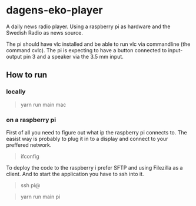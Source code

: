 # dagens-eko-player

A daily news radio player. Using a raspberry pi as hardware and the Swedish Radio as news source.

The pi should have vlc installed and be able to run vlc via commandline (the command cvlc). 
The pi is expecting to have a button connected to input-output pin 3 and a speaker via the 3.5 mm input. 

## How to run

### locally
> yarn run main mac

### on a raspberry pi

First of all you need to figure out what ip the raspberry pi connects to. The easist way is probably to plug it in to a display and connect to your preffered network. 
> ifconfig


To deploy the code to the raspberry i prefer SFTP and using Filezilla as a client. 
And to start the application you have to ssh into it. 
>ssh pi@<the ip>

> yarn run main pi



